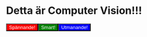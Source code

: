 # Detta är Computer Vision!!!

<button style="background-color: red; color: white;">Spännande!</button><button style="background-color: green; color: white;">Smart!</button><button style="background-color: blue; color: white;">Utmanande!</button>